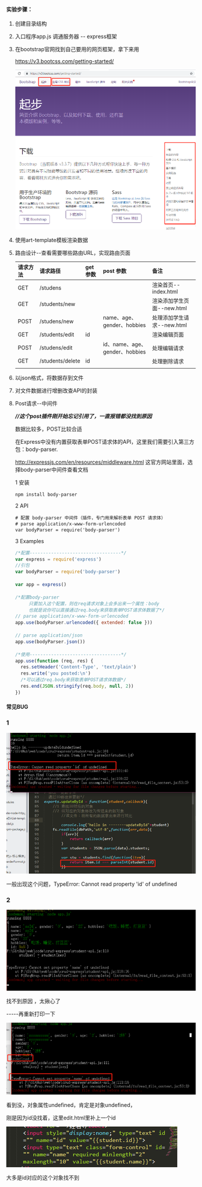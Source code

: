 #### 实验步骤：

1. 创建目录结构

2. 入口程序app.js  调通服务器 -- express框架

3. 在bootstrap官网找到自己要用的网页框架，拿下来用

   https://v3.bootcss.com/getting-started/

   ![1542637051602](assets/1542637051602.png)

4. 使用art-template模板渲染数据

5. 路由设计--查看需要哪些路由URL，实现路由页面

   | 请求方法 | 请求路径         | get 参数 | post 参数                      | 备注                       |
   | -------- | ---------------- | -------- | ------------------------------ | -------------------------- |
   | GET      | /studens         |          |                                | 渲染首页--index.html       |
   | GET      | /students/new    |          |                                | 渲染添加学生页面--new.html |
   | POST     | /studens/new     |          | name、age、gender、hobbies     | 处理添加学生请求--new.html |
   | GET      | /students/edit   | id       |                                | 渲染编辑页面               |
   | POST     | /studens/edit    |          | id、name、age、gender、hobbies | 处理编辑请求               |
   | GET      | /students/delete | id       |                                | 处理删除请求               |
   |          |                  |          |                                |                            |

6. 以json格式，将数据存到文件

   

7. 对文件数据进行增删改查API的封装

   

8. Post请求--中间件

   ***//这个post插件刚开始忘记引用了，一直报错都没找到原因*** 

   数据比较多，POST比较合适

   在Express中没有内置获取表单POST请求体的API，这里我们需要引入第三方包：body-parser.

   http://expressjs.com/en/resources/middleware.html  这官方网站里面，选择body-parser中间件查看文档

   1 安装

   ```shell
   npm install body-parser
   ```

   2 API

   ```shell
   # 配置 body-parser 中间件（插件，专门用来解析表单 POST 请求体）
   # parse application/x-www-form-urlencoded
   var bodyParser = require('body-parser')
   ```

   3 Examples

   ```javascript
   /*配置----------------------------------*/
   var express = require('express')
   //引包
   var bodyParser = require('body-parser')
   
   var app = express()
   
   /*配置body-parser
    	只要加入这个配置，则在req请求对象上会多出来一个属性：body
    	也就是说你可以直接通过req.body来获取表单POST请求体数据了*/
   // parse application/x-www-form-urlencoded
   app.use(bodyParser.urlencoded({ extended: false }))
   
   // parse application/json
   app.use(bodyParser.json())
   
   /*使用----------------------------------*/
   app.use(function (req, res) {
     res.setHeader('Content-Type', 'text/plain')
     res.write('you posted:\n')
     /*可以通过req.body来获取表单POST请求体数据*/
     res.end(JSON.stringify(req.body, null, 2))
   })
   ```

   



#### 常见BUG

### 1

![1542731188642](assets/1542731188642.png)

一般出现这个问题，TypeError: Cannot read property 'id' of undefined





### 2

![1542733374562](assets/1542733374562.png)

找不到原因 ，太揪心了

-----再重新打印一下

![1542733570037](assets/1542733570037.png)

看到没，对象属性undefined，肯定是对象undefined，

刚是因为id没找着，这里edit.html里补上一个id

![1542734353999](assets/1542734353999.png)















大多是id对应的这个对象找不到